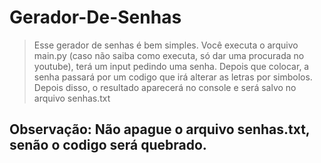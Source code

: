 # Gerador-De-Senhas

> Esse gerador de senhas é bem simples. Você executa o arquivo main.py (caso não saiba como executa, só dar uma procurada no youtube), terá um input pedindo uma senha. Depois que colocar, a senha passará por um codigo que irá alterar as letras por simbolos. Depois disso, o resultado aparecerá no console e será salvo no arquivo senhas.txt

## Observação: Não apague o arquivo senhas.txt, senão o codigo será quebrado.
